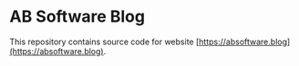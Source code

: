 # AB Software Blog

This repository contains source code for website [https://absoftware.blog](https://absoftware.blog).
